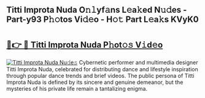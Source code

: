 ## Titti Improta Nuda O𝚗𝚕yf𝚊ns L𝚎a𝚔ed N𝚞𝚍es - Part-y93 P𝚑𝚘tos Vi𝚍𝚎o - H𝚘𝚝 Part L𝚎a𝚔s KVyK0

# <h2><a href="http://kf7u9f.oniu.top/?m=Titti+Improta+Nuda">🔗👉 🔴 Titti Improta Nuda P𝚑ot𝚘𝚜 V𝚒d𝚎o</a></h2>

[![Titti Improta Nuda Nu𝚍e𝚜](https://i.imgur.com/0qMVB7G.gif)](http://kf7u9f.oniu.top/?m=Titti+Improta+Nuda)
Cybernetic performer and multimedia designer Titti Improta Nuda, celebrated for distributing dance and lifestyle inspiration through popular dance trends and brief videos. The public persona of Titti Improta Nuda is defined by its sincere and genuine demeanor, but the mysteries of his private life remain a tantalizing enigma.  
